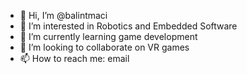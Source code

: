 - 👋 Hi, I’m @balintmaci
- 👀 I’m interested in Robotics and Embedded Software
- 🌱 I’m currently learning game development
- 💞️ I’m looking to collaborate on VR games
- 📫 How to reach me: email

<!---
balintmaci/balintmaci is a ✨ special ✨ repository because its `README.md` (this file) appears on your GitHub profile.
You can click the Preview link to take a look at your changes.
--->
